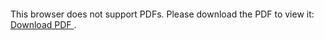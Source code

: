 <object data="Md_Mushfiqur_Rahman_CV.pdf" type="application/pdf" width="500px" height="1000px">
    <embed src="Md_Mushfiqur_Rahman_CV.pdf">
        <p>
        This browser does not support PDFs. Please download the PDF to view it: 
        <a href="Md_Mushfiqur_Rahman_CV.pdf"> Download PDF </a>.
        </p>
    </embed>
</object>